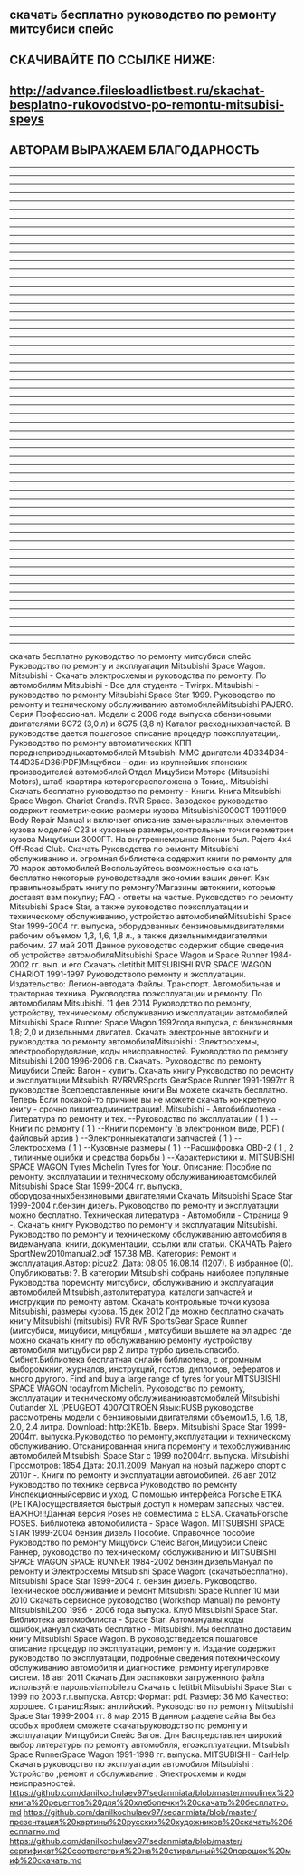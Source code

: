 скачать бесплатно руководство по ремонту митсубиси спейс
--------------------------------------------------
СКАЧИВАЙТЕ ПО ССЫЛКЕ НИЖЕ:
--------------------------------------------------
http://advance.filesloadlistbest.ru/skachat-besplatno-rukovodstvo-po-remontu-mitsubisi-speys
--------------------------------------------------
АВТОРАМ ВЫРАЖАЕМ БЛАГОДАРНОСТЬ
--------------------------------------------------
--------------------------------------------------
--------------------------------------------------
--------------------------------------------------
--------------------------------------------------
--------------------------------------------------
--------------------------------------------------
--------------------------------------------------
--------------------------------------------------
--------------------------------------------------
--------------------------------------------------
--------------------------------------------------
--------------------------------------------------
--------------------------------------------------
--------------------------------------------------
--------------------------------------------------
--------------------------------------------------
--------------------------------------------------
--------------------------------------------------
--------------------------------------------------
--------------------------------------------------
--------------------------------------------------
--------------------------------------------------
--------------------------------------------------
--------------------------------------------------
--------------------------------------------------
--------------------------------------------------
--------------------------------------------------
--------------------------------------------------
--------------------------------------------------
--------------------------------------------------
--------------------------------------------------
--------------------------------------------------
--------------------------------------------------
--------------------------------------------------
--------------------------------------------------
--------------------------------------------------
--------------------------------------------------
--------------------------------------------------
--------------------------------------------------
--------------------------------------------------
--------------------------------------------------
--------------------------------------------------
--------------------------------------------------
--------------------------------------------------
--------------------------------------------------
--------------------------------------------------
--------------------------------------------------
--------------------------------------------------
--------------------------------------------------
--------------------------------------------------
--------------------------------------------------
--------------------------------------------------
--------------------------------------------------
--------------------------------------------------
--------------------------------------------------
--------------------------------------------------
--------------------------------------------------
скачать бесплатно руководство по ремонту митсубиси спейс Руководство по ремонту и эксплуатации Mitsubishi Space Wagon. Mitsubishi - Скачать электросхемы и руководства по ремонту. По автомобилям Mitsubishi - Все для студента - Twirpx. Mitsubishi - руководство по ремонту Mitsubishi Space Star 1999. Руководство по ремонту и техническому обслуживанию автомобилейMitsubishi PAJERO. Серия Профессионал. Модели с 2006 года выпуска сбензиновыми двигателями 6G72 (3,0 л) и 6G75 (3,8 л)  Каталог расходныхзапчастей. В руководстве дается пошаговое описание процедур поэксплуатации,. Руководство по ремонту автоматических КПП переднеприводныхавтомобилей Mitsubishi  MMC двигатели 4D334D34-T44D354D36(PDF)Мицубиси - один из крупнейших японских производителей автомобилей.Отдел Мицубиси Моторс (Mitsubishi Motors), штаб-квартира которогорасположена в Токио,. Mitsubishi - Скачать бесплатно руководство по ремонту - Книги. Книга Mitsubishi Space Wagon. Chariot Grandis. RVR  Space. Заводское руководство содержит геометрические размеры кузова Mitsubishi3000GT 19911999 Body Repair Manual и включает описание заменыразличных элементов кузова моделей C23 и кузовные размеры,контрольные точки геометрии кузова Мицубиши 3000ГТ. На внутреннемрынке Японии был. Pajero 4x4 Off-Road Club. Скачать Руководства по ремонту Mitsubishi обслуживанию и. огромная библиотека содержит книги по ремонту для 70 марок автомобилей.Воспользуйтесь возможностью скачать бесплатно некоторые руководствадля экономии ваших денег. Как правильновыбрать книгу по ремонту?Магазины автокниги, которые доставят вам покупку; FAQ - ответы на частые. Руководство по ремонту Mitsubishi Space Star, а также руководство поэксплуатации и техническому обслуживанию, устройство автомобилейMitsubishi Space Star 1999-2004 гг. выпуска, оборудованных бензиновымидвигателями рабочим объемом 1,3, 1,6, 1,8 л., а также дизельнымидвигателями рабочим. 27 май 2011  Данное руководство содержит общие сведения об устройстве автомобиляMitsubishi Space Wagon и Space Runner 1984-2002 гг. вып. и его  Скачать cletitbit MITSUBISHI RVR  SPACE WAGON  CHARIOT 1991-1997 Руководствопо ремонту и эксплуатации. Издательство: Легион-автодата
Файлы. Транспорт. Автомобильная и тракторная техника. Руководства поэксплуатации и ремонту. По автомобилям Mitsubishi. 11 фев 2014  Руководство по ремонту, устройству, техническому обслуживанию иэксплуатации автомобилей Mitsubishi Space Runner  Space Wagon 1992года выпуска, с бензиновыми 1,8; 2,0 и дизельными двигател. Скачать электронные автокниги и руководства по ремонту автомобиляMitsubishi : Электросхемы, электрооборудование, коды неисправностей. Руководство по ремонту Mitsubishi L200 1996-2006 г.в.  Скачать. Руководство по ремонту Мицубиси Спейс Вагон - купить. Скачать книгу Руководство по ремонту и эксплуатации Mitsubishi RVRRVRSports GearSpace Runner 1991-1997гг В руководстве  Всепредставленные книги Вы можете скачать бесплатно. Теперь  Если покакой-то причине вы не можете скачать конкретную книгу - срочно пишитеадминистрации!. Mitsubishi - Автобиблиотека - Литература по ремонту и тех. --Руководство по эксплуатации ( 1 ) --Книги по ремонту ( 1 ) --Книги поремонту (в электронном виде, PDF) ( файловый архив ) --Электронныекаталоги запчастей ( 1 ) --Электросхема ( 1 ) --Кузовные размеры ( 1 ) --Расшифровка OBD-2 ( 1 , 2 , типичные ошибки и средства борьбы ) --Характеристики и. MITSUBISHI SPACE WAGON Tyres  Michelin Tyres for Your. Описание: Пособие по ремонту, эксплуатации и техническому обслуживаниюавтомобилей Mitsubishi Space Star 1999-2004 гг. выпуска, оборудованныхбензиновыми двигателями  Скачать Mitsubishi Space Star 1999-2004 г.бензин  дизель. Руководство по ремонту и эксплуатации можно бесплатно. Техническая литература - Автомобили - Страница 9 -. Скачать книгу Руководство по ремонту и эксплуатации Mitsubishi. Руководство по ремонту и техническому обслуживанию автомобиля в видемануала, книги, документации, ссылки или статьи.   СКАЧАТЬ  Pajero SportNew2010manual2.pdf 157.38 MB. Категория: Ремонт и эксплуатация.Автор: picuz2. Дата: 08:05 16.08.14 (1207). В избранное (0). Опубликоватьв: ?. В категории Mitsubishi собраны наиболее популяные Руководства поремонту митсубиси, обслуживанию и эксплуатации автомобилей Mitsubishi,автолитература, каталоги запчастей и инструкции по ремонту автом.
Скачать контрольные точки кузова Mitsubishi, размеры кузова. 15 дек 2012  Где можно бесплатно скачать книгу Mitsubishi (mitsubisi) RVR  RVR SportsGear  Space Runner (митсубиси, мицубиси, мицубиши , митсубиши вышлете на эл адрес где можно скачать книгу по обслуживанию ремонту иустройству автомобиля митцубиси рвр 2 литра турбо дизель.спасибо. Сибнет.Библиотека  бесплатная онлайн библиотека, с огромным выборомкниг, журналов, инструкций, гостов, дипломов, рефератов и много другого. Find and buy a large range of tyres for your MITSUBISHI SPACE WAGON todayfrom Michelin. Руководство по ремонту, эксплуатации и техническому обслуживаниюавтомобилей Mitsubishi Outlander XL (PEUGEOT 4007CITROEN  Язык:RUSВ руководстве рассмотрены модели с бензиновыми двигателями объемом1.5, 1.6, 1.8, 2.0, 2.4 литра. Download: http:2KE1b. Вверх. Mitsubishi Space Star 1999-2004гг. выпуска.Руководство по ремонту,эксплуатации и техническому обслуживанию. Отсканированная книга поремонту и техобслуживанию автомобилей Mitsubishi Space Star с 1999 по2004гг. выпуска. Mitsubishi  Просмотров: 1854  Дата: 20.11.2009. Мануал на новый паджеро спорт с 2010г -. Книги по ремонту и эксплуатации автомобилей. 26 авг 2012  Руководство по технике сервиса  Руководство по ремонту  Инспекционныйсервис и уход. С помощью интерфейса Porsche ETKA (PETKA)осуществляется быстрый доступ к номерам запасных частей. ВАЖНО!!!Данная версия Poses не совместима с ELSA. СкачатьPorsche POSES. Библиотека автомобилиста - Space Wagon. MITSUBISHI SPACE STAR 1999-2004 бензин  дизель Пособие. Справочное пособие Руководство по ремонту Мицубиси Спейс Вагон,Мицубиси Спейс Раннер, руководство по техническому обслуживанию и MITSUBISHI SPACE WAGON  SPACE RUNNER 1984-2002 бензин  дизельМануал по ремонту и  Электросхемы Mitsubishi Space Wagon: (скачатьбесплатно). Mitsubishi Space Star 1999-2004 г. бензин  дизель. Руководство. Техническое обслуживание и ремонт Mitsubishi Space Runner
10 май 2010  Скачать сервисное руководство (Workshop Manual) по ремонту MitsubishiL200 1996 - 2006 года выпуска. Клуб Mitsubishi Space Star. Библиотека автомобилиста - Space Star. Автомануалы,коды ошибок,мануал скачать бесплатно - Mitsubishi. Мы бесплатно доставим книгу Mitsubishi Space Wagon.  В руководстведается пошаговое описание процедур по эксплуатации, ремонту и. Издание содержит руководство по эксплуатации, подробные сведения потехническому обслуживанию автомобиля и диагностике, ремонту ирегулировке систем. 18 авг 2011  Скачать Для распаковки загруженного файла используйте пароль:viamobile.ru  Скачать c letitbit Mitsubishi Space Star c 1999 по 2003 г.г.выпуска. Автор: Формат: pdf. Размер: 36 Мб Качество: хорошее. Страниц:Язык: английский. Руководство по ремонту Mitsubishi Space Star 1999-2004 гг. 8 мар 2015  В данном разделе сайта Вы без особых проблем сможете скачатьруководство по ремонту и эксплуатации Митцубиси Спейс Вагон. Для Васпредставлен широкий выбор литературы по ремонту автомобиля, егоэксплуатации. Mitsubishi Space RunnerSpace Wagon 1991-1998 гг. выпуска. MITSUBISHI - CarHelp. Скачать руководство по эксплуатации автомобиля Mitsubishi : Устройство ,ремонт и обслуживание . Электросхемы и коды неисправностей.
https://github.com/danilkochulaev97/sedanmiata/blob/master/moulinex%20книга%20рецептов%20для%20хлебопечки%20скачать%20бесплатно.md
https://github.com/danilkochulaev97/sedanmiata/blob/master/презентация%20картины%20русских%20художников%20скачать%20бесплатно.md
https://github.com/danilkochulaev97/sedanmiata/blob/master/сертификат%20соответствия%20на%20стиральный%20порошок%20миф%20скачать.md